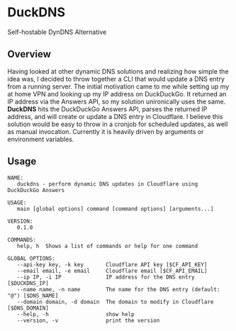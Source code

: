 # DuckDNS

Self-hostable DynDNS Alternative

## Overview

Having looked at other dynamic DNS solutions and realizing how simple the idea was, I decided to throw together a CLI that would update a DNS entry from a running server. The initial motivation came to me while setting up my at home VPN and looking up my IP address on DuckDuckGo. It returned an IP address via the Answers API, so my solution unironically uses the same. **DuckDNS** hits the DuckDuckGo Answers API, parses the returned IP address, and will create or update a DNS entry in Cloudflare. I believe this solution would be easy to throw in a cronjob for scheduled updates, as well as manual invocation. Currently it is heavily driven by arguments or environment variables.

## Usage

```
NAME:
   duckdns - perform dynamic DNS updates in Cloudflare using DuckDuckGo Answers

USAGE:
   main [global options] command [command options] [arguments...]

VERSION:
   0.1.0

COMMANDS:
   help, h  Shows a list of commands or help for one command

GLOBAL OPTIONS:
   --api-key key, -k key       Cloudflare API key [$CF_API_KEY]
   --email email, -e email     Cloudflare email [$CF_API_EMAIL]
   --ip IP, -i IP              IP address for the DNS entry [$DUCKDNS_IP]
   --name name, -n name        The name for the DNS entry (default: "@") [$DNS_NAME]
   --domain domain, -d domain  The domain to modify in Cloudflare [$DNS_DOMAIN]
   --help, -h                  show help
   --version, -v               print the version
```
